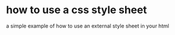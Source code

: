 # how to use a css style sheet
 a simple example of how to use an external style sheet in your html 
